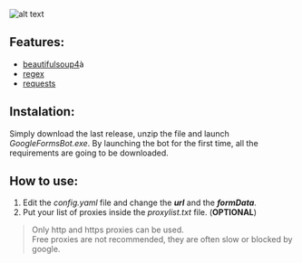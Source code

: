 ![alt text](https://i.imgur.com/goorNby.png)

## Features: ##

- [beautifulsoup4](https://pypi.org/project/beautifulsoup4/)à
- [regex](https://pypi.org/project/regex/)
- [requests](https://pypi.org/project/requests/)

## Instalation: ##

Simply download the last release, unzip the file and launch *GoogleFormsBot.exe*. By launching the bot for the first time, all the requirements are going to be downloaded.

## How to use: ##

1. Edit the *config.yaml* file and change the ***url*** and the ***formData***.
2. Put your list of proxies inside the *proxylist.txt* file. (**OPTIONAL**)
>Only http and https proxies can be used.  
>Free proxies are not recommended, they are often slow or blocked by google.
